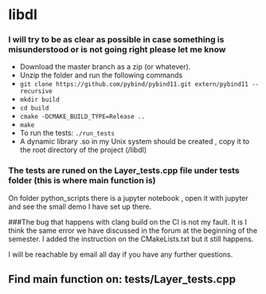# libdl


### I will try to be as clear as possible in case something is misunderstood or is not going right please let me know

* Download the master branch as a zip (or whatever).
* Unzip the folder and run the following commands
* ```git clone https://github.com/pybind/pybind11.git extern/pybind11 --recursive```
* ```mkdir build```
* ```cd build```
* ```cmake -DCMAKE_BUILD_TYPE=Release ..```
* ```make```
* To run the tests: ```./run_tests```
* A dynamic library .so in my Unix system should be created , copy it to the root directory of the project (/libdl)



### The tests are runed on the Layer_tests.cpp file under tests folder (this is where **main** function is)
On folder python_scripts there is a jupyter notebook , open it with jupyter and see the small demo I have set up there.

###The bug that happens with clang build on the CI is not my fault. It is I think the same error we have discussed in the forum at the beginning of the semester. I added the instruction on the CMakeLists.txt but it still happens.

I will be reachable by email all day if you have any further questions.


 ## Find main function on: tests/Layer_tests.cpp
